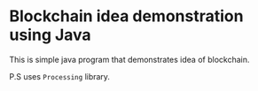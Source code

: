 # Blockchain idea demonstration using Java

This is simple java program that demonstrates idea of blockchain.

P.S uses `Processing` library.
